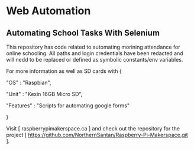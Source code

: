 # Web Automation

## Automating School Tasks With Selenium

This repository has code related to automating morining attendance for online schooling.
All paths and login credentials have been redacted and will nedd to be replaced or defined as symbolic constants/env variables.

For more information as well as SD cards with {
  
  "OS" : "Raspbian",
  
  "Unit" : "Kexin 16GB Micro SD",
  
  "Features" : "Scripts for automating google forms"
  
  }
  
  Visit [ raspberrypimakerspace.ca ] and check out the repository for the project [ https://github.com/NorthernSantan/Raspberry-Pi-Makerspace.git ].
